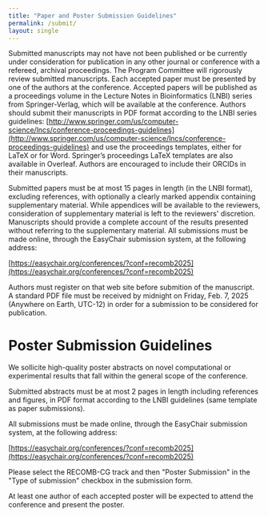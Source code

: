 ```yaml
---
title: "Paper and Poster Submission Guidelines"
permalink: /submit/
layout: single
---
```


Submitted manuscripts may not have not been published or be currently under consideration for publication in any other journal or conference with a refereed, archival proceedings. The Program Committee will rigorously review submitted manuscripts. Each accepted paper must be presented by one of the authors at the conference. Accepted papers will be published as a proceedings volume in the Lecture Notes in Bioinformatics (LNBI) series from Springer-Verlag, which will be available at the conference. Authors should submit their manuscripts in PDF format according to the LNBI series guidelines: [http://www.springer.com/us/computer-science/lncs/conference-proceedings-guidelines](http://www.springer.com/us/computer-science/lncs/conference-proceedings-guidelines) and use the proceedings templates, either for LaTeX or for Word. Springer’s proceedings LaTeX templates are also available in Overleaf. Authors are encouraged to include their ORCIDs in their manuscripts.

Submitted papers must be at most 15 pages in length (in the LNBI format), excluding references, with optionally a clearly marked appendix containing supplementary material. While appendices will be available to the reviewers, consideration of supplementary material is left to the reviewers' discretion. Manuscripts should provide a complete account of the results presented without referring to the supplementary material. All submissions must be made online, through the EasyChair submission system, at the following address:

[https://easychair.org/conferences/?conf=recomb2025](https://easychair.org/conferences/?conf=recomb2025)

Authors must register on that web site before submition of the manuscript. A standard PDF file must be received by midnight on Friday, Feb. 7, 2025 (Anywhere on Earth, UTC-12) in order for a submission to be considered for publication.


# Poster Submission Guidelines

We sollicite high-quality poster abstracts on novel computational or experimental results that fall within the general scope of the conference.

Submitted abstracts must be at most 2 pages in length including references and figures, in PDF format according to the LNBI guidelines (same template as paper submissions).

All submissions must be made online, through the EasyChair submission system, at the following address:

[https://easychair.org/conferences/?conf=recomb2025](https://easychair.org/conferences/?conf=recomb2025)

Please select the RECOMB-CG track and then "Poster Submission" in the "Type of submission" checkbox in the submission form.

At least one author of each accepted poster will be expected to attend the conference and present the poster.


